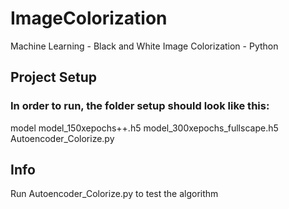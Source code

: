 # ImageColorization
Machine Learning - Black and White Image Colorization - Python

## Project Setup 
### In order to run, the folder setup should look like this:
model
  model_150xepochs++.h5
  model_300xepochs_fullscape.h5
Autoencoder_Colorize.py

## Info
Run Autoencoder_Colorize.py to test the algorithm
